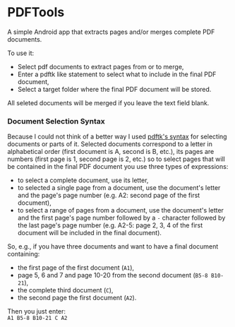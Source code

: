 # PDFTools

A simple Android app that extracts pages and/or merges complete PDF documents.  

To use it:  
- Select pdf documents to extract pages from or to merge,  
- Enter a pdftk like statement to select what to include in the final PDF document,  
- Select a target folder where the final PDF document will be stored.  

All seleted documents will be merged if you leave the text field blank.  

### Document Selection Syntax
Because I could not think of a better way I used [pdftk's syntax](https://www.pdflabs.com/docs/pdftk-cli-examples/) for selecting documents or parts of it. Selected documents correspond to a letter in alphabetical order (first document is A, second is B, etc.), its pages are numbers (first page is 1, second page is 2, etc.) so to select pages that will be contained in the final PDF document you use three types of expressions:  
- to select a complete document, use its letter,  
- to selected a single page from a document, use the document's letter and the page's page number (e.g. A2: second page of the first document),  
- to select a range of pages from a document, use the document's letter and the first page's page number followed by a `-` character followed by the last page's page number (e.g. A2-5: page 2, 3, 4 of the first document will be included in the final document).  
  
So, e.g., if you have three documents and want to have a final document containing:
- the first page of the first document (`A1`),  
- page 5, 6 and 7 and page 10-20 from the second document (`B5-8 B10-21`),  
- the complete third document (`C`),  
- the second page the first document (`A2`).  

Then you just enter:  
`A1 B5-8 B10-21 C A2`  


